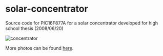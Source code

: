 # solar-concentrator
Source code for PIC16F877A for a solar concentrator developed for high school thesis (2008/06/20)

![concentrator](https://live.staticflickr.com/1454/26395745251_6cafb2044b_c.jpg)


More photos can be found [here](https://flic.kr/s/aHskuYXVEn).
